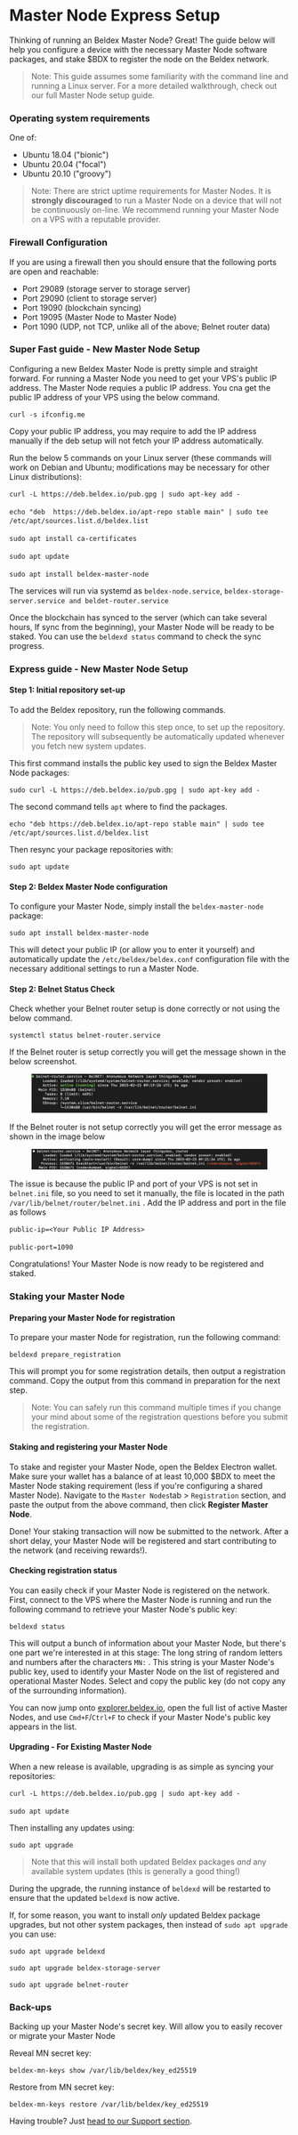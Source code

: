 # Master Node Express Setup

Thinking of running an Beldex Master Node? Great! The guide below will help you configure a device with the necessary Master Node software packages, and stake $BDX to register the node on the Beldex network.

> Note: This guide assumes some familiarity with the command line and running a Linux server. For a more detailed walkthrough, check out our full Master Node setup guide.

### Operating system requirements

One of:

* Ubuntu 18.04 ("bionic")
* Ubuntu 20.04 ("focal")
* Ubuntu 20.10 ("groovy")

> Note: There are strict uptime requirements for Master Nodes. It is **strongly discouraged** to run a Master Node on a device that will not be continuously on-line. We recommend running your Master Node on a VPS with a reputable provider.

### Firewall Configuration

If you are using a firewall then you should ensure that the following ports are open and reachable:

* Port 29089 (storage server to storage server)
* Port 29090 (client to storage server)
* Port 19090 (blockchain syncing)
* Port 19095 (Master Node to Master Node)
* Port 1090 (UDP, not TCP, unlike all of the above; Belnet router data)

### Super Fast guide - New Master Node Setup

Configuring a new Beldex Master Node is pretty simple and straight forward. For running a Master Node you need to get your VPS's public IP address. The Master Node requies a public IP address. You cna get the public IP address of your VPS using the below command.

```
curl -s ifconfig.me
```

Copy your public IP address, you may require to add the IP address manually if the deb setup will not fetch your IP address automatically.

Run the below 5 commands on your Linux server (these commands will work on Debian and Ubuntu; modifications may be necessary for other Linux distributions):

```
curl -L https://deb.beldex.io/pub.gpg | sudo apt-key add -

echo "deb  https://deb.beldex.io/apt-repo stable main" | sudo tee /etc/apt/sources.list.d/beldex.list

sudo apt install ca-certificates

sudo apt update

sudo apt install beldex-master-node

```

The services will run via systemd as `beldex-node.service`, `beldex-storage-server.service and beldet-router.service`&#x20;

Once the blockchain has synced to the server (which can take several hours, If sync from the beginning), your Master Node will be ready to be staked. You can use the `beldexd status` command to check the sync progress.

### Express guide - New Master Node Setup

#### Step 1: Initial repository set-up

To add the Beldex repository, run the following commands.

> Note: You only need to follow this step once, to set up the repository. The repository will subsequently be automatically updated whenever you fetch new system updates.

This first command installs the public key used to sign the Beldex Master Node packages:

```
sudo curl -L https://deb.beldex.io/pub.gpg | sudo apt-key add -
```

The second command tells `apt` where to find the packages.

```
echo "deb https://deb.beldex.io/apt-repo stable main" | sudo tee /etc/apt/sources.list.d/beldex.list
```

Then resync your package repositories with:

```
sudo apt update
```

#### Step 2: Beldex Master Node configuration

To configure your Master Node, simply install the `beldex-master-node` package:

```
sudo apt install beldex-master-node
```

This will detect your public IP (or allow you to enter it yourself) and automatically update the `/etc/beldex/beldex.conf` configuration file with the necessary additional settings to run a Master Node.

#### Step 2: Belnet Status Check

Check whether your Belnet router setup is done correctly or not using the below command.

```
systemctl status belnet-router.service
```

If the Belnet router is setup correctly you will get the message shown in the below screenshot.

<figure><img src="../../.gitbook/assets/Belnet-router-active-status.png" alt=""><figcaption></figcaption></figure>

If the Belnet router is not setup correctly you will get the error message as shown in the image below&#x20;

<figure><img src="../../.gitbook/assets/Belnet-router-failed-status.png" alt=""><figcaption></figcaption></figure>

The issue is because the public IP and  port of your VPS is not set in `belnet.ini` file, so you need to set it manually, the file is located in the path `/var/lib/belnet/router/belnet.ini` .  Add the IP address and port in the file as follows

```
public-ip=<Your Public IP Address>

public-port=1090
```



Congratulations! Your Master Node is now ready to be registered and staked.

### Staking your Master Node

#### Preparing your Master Node for registration

To prepare your master Node for registration, run the following command:

```
beldexd prepare_registration
```

This will prompt you for some registration details, then output a registration command. Copy the output from this command in preparation for the next step.

> Note: You can safely run this command multiple times if you change your mind about some of the registration questions before you submit the registration.

#### Staking and registering your Master Node

To stake and register your Master Node, open the Beldex Electron wallet. Make sure your wallet has a balance of at least 10,000 $BDX to meet the Master Node staking requirement (less if you're configuring a shared Master Node). Navigate to the `Master Nodes`tab > `Registration` section, and paste the output from the above command, then click **Register Master Node**.

Done! Your staking transaction will now be submitted to the network. After a short delay, your Master Node will be registered and start contributing to the network (and receiving rewards!).

#### Checking registration status

You can easily check if your Master Node is registered on the network. First, connect to the VPS where the Master Node is running and run the following command to retrieve your Master Node's public key:

```
beldexd status
```

This will output a bunch of information about your Master Node, but there's one part we're interested in at this stage: The long string of random letters and numbers after the characters `MN:` . This string is your Master Node's public key, used to identify your Master Node on the list of registered and operational Master Nodes. Select and copy the public key (do not copy any of the surrounding information).

You can now jump onto [explorer.beldex.io](https://explorer.beldex.io), open the full list of active Master Nodes, and use `Cmd+F`/`Ctrl+F` to check if your Master Node's public key appears in the list.

#### Upgrading  - For Existing Master Node

When a new release is available, upgrading is as simple as syncing your repositories:

```
curl -L https://deb.beldex.io/pub.gpg | sudo apt-key add -

sudo apt update
```

Then installing any updates using:

```
sudo apt upgrade
```

> Note that this will install both updated Beldex packages _and_ any available system updates (this is generally a good thing!)

During the upgrade, the running instance of `beldexd` will be restarted to ensure that the updated `beldexd` is now active.

If, for some reason, you want to install _only_ updated Beldex package upgrades, but not other system packages, then instead of `sudo apt upgrade` you can use:

```
sudo apt upgrade beldexd 
```

```
sudo apt upgrade beldex-storage-server 
```

```
sudo apt upgrade belnet-router 
```

### Back-ups

Backing up your Master Node's secret key. Will allow you to easily recover or migrate your Master Node

Reveal MN secret key:

```
beldex-mn-keys show /var/lib/beldex/key_ed25519
```

Restore from MN secret key:

```
beldex-mn-keys restore /var/lib/beldex/key_ed25519
```

Having trouble? Just [head to our Support section](https://discord.com/invite/Hj4MAmA5gs).
